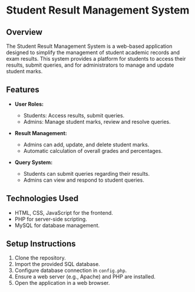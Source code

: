 # Student Result Management System

## Overview
The Student Result Management System is a web-based application designed to simplify the management of student academic records and exam results. This system provides a platform for students to access their results, submit queries, and for administrators to manage and update student marks.

## Features
- **User Roles:**
  - Students: Access results, submit queries.
  - Admins: Manage student marks, review and resolve queries.

- **Result Management:**
  - Admins can add, update, and delete student marks.
  - Automatic calculation of overall grades and percentages.

- **Query System:**
  - Students can submit queries regarding their results.
  - Admins can view and respond to student queries.

## Technologies Used
- HTML, CSS, JavaScript for the frontend.
- PHP for server-side scripting.
- MySQL for database management.

## Setup Instructions
1. Clone the repository.
2. Import the provided SQL database.
3. Configure database connection in `config.php`.
4. Ensure a web server (e.g., Apache) and PHP are installed.
5. Open the application in a web browser.
